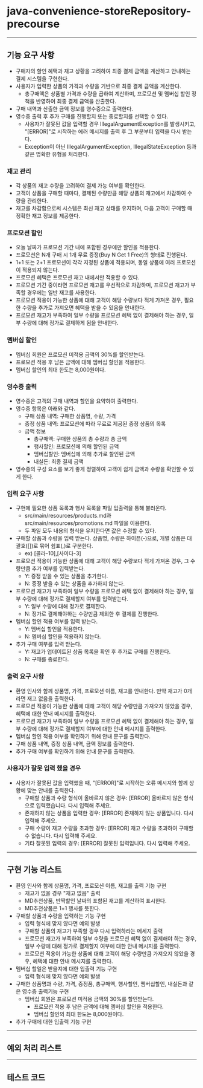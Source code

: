 # java-convenience-storeRepository-precourse
---
**기능 요구 사항**
---

- 구매자의 할인 혜택과 재고 상황을 고려하여 최종 결제 금액을 계산하고 안내하는 결제 시스템을 구현한다.
- 사용자가 입력한 상품의 가격과 수량을 기반으로 최종 결제 금액을 계산한다.
    - 총구매액은 상품별 가격과 수량을 곱하여 계산하며, 프로모션 및 멤버십 할인 정책을 반영하여 최종 결제 금액을 산출한다.
- 구매 내역과 산출한 금액 정보를 영수증으로 출력한다.
- 영수증 출력 후 추가 구매를 진행할지 또는 종료할지를 선택할 수 있다.
    - 사용자가 잘못된 값을 입력할 경우 IllegalArgumentException를 발생시키고, "[ERROR]"로 시작하는 에러 메시지를 출력 후 그 부분부터 입력을 다시 받는다.
    - Exception이 아닌 IllegalArgumentException, IllegalStateException 등과 같은 명확한 유형을 처리한다.

### 재고 관리 ###

- 각 상품의 재고 수량을 고려하여 결제 가능 여부를 확인한다.
- 고객이 상품을 구매할 때마다, 결제된 수량만큼 해당 상품의 재고에서 차감하여 수량을 관리한다.
- 재고를 차감함으로써 시스템은 최신 재고 상태를 유지하며, 다음 고객이 구매할 때 정확한 재고 정보를 제공한다.

### 프로모션 할인 ###

- 오늘 날짜가 프로모션 기간 내에 포함된 경우에만 할인을 적용한다.
- 프로모션은 N개 구매 시 1개 무료 증정(Buy N Get 1 Free)의 형태로 진행된다.
- 1+1 또는 2+1 프로모션이 각각 지정된 상품에 적용되며, 동일 상품에 여러 프로모션이 적용되지 않는다.
- 프로모션 혜택은 프로모션 재고 내에서만 적용할 수 있다.
- 프로모션 기간 중이라면 프로모션 재고를 우선적으로 차감하며, 프로모션 재고가 부족할 경우에는 일반 재고를 사용한다.
- 프로모션 적용이 가능한 상품에 대해 고객이 해당 수량보다 적게 가져온 경우, 필요한 수량을 추가로 가져오면 혜택을 받을 수 있음을 안내한다.
- 프로모션 재고가 부족하여 일부 수량을 프로모션 혜택 없이 결제해야 하는 경우, 일부 수량에 대해 정가로 결제하게 됨을 안내한다.

### 멤버십 할인 ###

- 멤버십 회원은 프로모션 미적용 금액의 30%를 할인받는다.
- 프로모션 적용 후 남은 금액에 대해 멤버십 할인을 적용한다.
- 멤버십 할인의 최대 한도는 8,000원이다.

### 영수증 출력 ###

- 영수증은 고객의 구매 내역과 할인을 요약하여 출력한다.
- 영수증 항목은 아래와 같다.
    - 구매 상품 내역: 구매한 상품명, 수량, 가격
    - 증정 상품 내역: 프로모션에 따라 무료로 제공된 증정 상품의 목록
    - 금액 정보
        - 총구매액: 구매한 상품의 총 수량과 총 금액
        - 행사할인: 프로모션에 의해 할인된 금액
        - 멤버십할인: 멤버십에 의해 추가로 할인된 금액
        - 내실돈: 최종 결제 금액
- 영수증의 구성 요소를 보기 좋게 정렬하여 고객이 쉽게 금액과 수량을 확인할 수 있게 한다.

### 입력 요구 사항 ###

- 구현에 필요한 상품 목록과 행사 목록을 파일 입출력을 통해 불러온다.
    - src/main/resources/products.md과 src/main/resources/promotions.md 파일을 이용한다.
    - 두 파일 모두 내용의 형식을 유지한다면 값은 수정할 수 있다.
- 구매할 상품과 수량을 입력 받는다. 상품명, 수량은 하이픈(-)으로, 개별 상품은 대괄호([])로 묶어 쉼표(,)로 구분한다.
    - ex) [콜라-10],[사이다-3]
- 프로모션 적용이 가능한 상품에 대해 고객이 해당 수량보다 적게 가져온 경우, 그 수량만큼 추가 여부를 입력받는다.
    - Y: 증정 받을 수 있는 상품을 추가한다.
    - N: 증정 받을 수 있는 상품을 추가하지 않는다.
- 프로모션 재고가 부족하여 일부 수량을 프로모션 혜택 없이 결제해야 하는 경우, 일부 수량에 대해 정가로 결제할지 여부를 입력받는다.
    - Y: 일부 수량에 대해 정가로 결제한다.
    - N: 정가로 결제해야하는 수량만큼 제외한 후 결제를 진행한다.
- 멤버십 할인 적용 여부를 입력 받는다.
    - Y: 멤버십 할인을 적용한다.
    - N: 멤버십 할인을 적용하지 않는다.
- 추가 구매 여부를 입력 받는다.
    - Y: 재고가 업데이트된 상품 목록을 확인 후 추가로 구매를 진행한다.
    - N: 구매를 종료한다.

### 출력 요구 사항 ###

- 환영 인사와 함께 상품명, 가격, 프로모션 이름, 재고를 안내한다. 만약 재고가 0개라면 재고 없음을 출력한다.
- 프로모션 적용이 가능한 상품에 대해 고객이 해당 수량만큼 가져오지 않았을 경우, 혜택에 대한 안내 메시지를 출력한다.
- 프로모션 재고가 부족하여 일부 수량을 프로모션 혜택 없이 결제해야 하는 경우, 일부 수량에 대해 정가로 결제할지 여부에 대한 안내 메시지를 출력한다.
- 멤버십 할인 적용 여부를 확인하기 위해 안내 문구를 출력한다.
- 구매 상품 내역, 증정 상품 내역, 금액 정보를 출력한다.
- 추가 구매 여부를 확인하기 위해 안내 문구를 출력한다.

### 사용자가 잘못 입력 했을 경우 ###

- 사용자가 잘못된 값을 입력했을 때, "[ERROR]"로 시작하는 오류 메시지와 함께 상황에 맞는 안내를 출력한다.
    - 구매할 상품과 수량 형식이 올바르지 않은 경우: [ERROR] 올바르지 않은 형식으로 입력했습니다. 다시 입력해 주세요.
    - 존재하지 않는 상품을 입력한 경우: [ERROR] 존재하지 않는 상품입니다. 다시 입력해 주세요.
    - 구매 수량이 재고 수량을 초과한 경우: [ERROR] 재고 수량을 초과하여 구매할 수 없습니다. 다시 입력해 주세요.
    - 기타 잘못된 입력의 경우: [ERROR] 잘못된 입력입니다. 다시 입력해 주세요.

---
**구현 기능 리스트**
---

- 환영 인사와 함께 상품명, 가격, 프로모션 이름, 재고를 출력 기능 구현
    - 재고가 없을 경우 "재고 없음" 출력
    - MD추천상품, 반짝할인 날짜의 포함된 재고를 계산하여 표시한다.
    - MD추천상품은 1+1 행사를 뜻한다.
- 구매할 상품과 수량을 입력하는 기능 구현
    - 입력 형식에 맞지 않다면 예외 발생
    - 구매할 상품의 재고가 부족할 경우 다시 입력하라는 메세지 출력
    - 프로모션 재고가 부족하여 일부 수량을 프로모션 혜택 없이 결제해야 하는 경우, 일부 수량에 대해 정가로 결제할지 여부에 대한 안내 메시지를 출력한다.
    - 프로모션 적용이 가능한 상품에 대해 고객이 해당 수량만큼 가져오지 않았을 경우, 혜택에 대한 안내 메시지를 출력한다.
- 멤버십 할일은 받을지에 대한 입출력 기능 구현
    - 입력 형식에 맞지 않다면 예외 발생
- 구매한 상품명과 수량, 가격, 증정품, 총구매액, 행사할인, 멤버십할인, 내실돈과 같은 영수증 출력기능 구현
    - 멤버십 회원은 프로모션 미적용 금액의 30%를 할인받는다.
        - 프로모션 적용 후 남은 금액에 대해 멤버십 할인을 적용한다.
        - 멤버십 할인의 최대 한도는 8,000원이다.
- 추가 구매에 대한 입출력 기능 구현

---
**예외 처리 리스트**
---

---
**테스트 코드**
---
